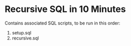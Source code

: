 # Recursive SQL in 10 Minutes
Contains associated SQL scripts, to be run in this order:
1. setup.sql
2. recursive.sql
